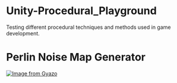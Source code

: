 # Unity-Procedural_Playground
Testing different procedural techniques and methods used in game development.


# Perlin Noise Map Generator
[![Image from Gyazo](https://i.gyazo.com/8bf63271b5119bc38c3fbb7aee821239.gif)](https://gyazo.com/8bf63271b5119bc38c3fbb7aee821239)
